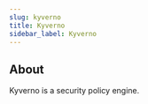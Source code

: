 ```yaml
---
slug: kyverno
title: Kyverno
sidebar_label: Kyverno
---
```


## About

Kyverno is a security policy engine.